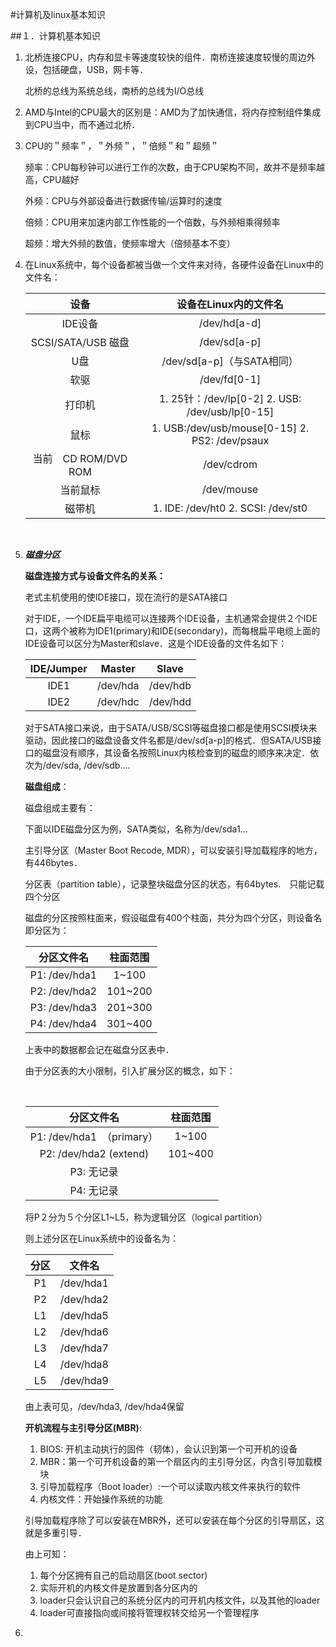#计算机及linux基本知识

##１．计算机基本知识

1. 北桥连接CPU，内存和显卡等速度较快的组件．南桥连接速度较慢的周边外设，包括硬盘，USB，网卡等．

   北桥的总线为系统总线，南桥的总线为I/O总线

2. AMD与Intel的CPU最大的区别是：AMD为了加快通信，将内存控制组件集成到CPU当中，而不通过北桥．

3. CPU的＂频率＂，＂外频＂，＂倍频＂和＂超频＂

   频率：CPU每秒钟可以进行工作的次数，由于CPU架构不同，故并不是频率越高，CPU越好

   外频：CPU与外部设备进行数据传输/运算时的速度

   倍频：CPU用来加速内部工作性能的一个倍数，与外频相乘得频率

   超频：增大外频的数值，使频率增大（倍频基本不变）

4. 在Linux系统中，每个设备都被当做一个文件来对待，各硬件设备在Linux中的文件名：

   |        设备         |              设备在Linux内的文件名               |
   | :---------------: | :--------------------------------------: |
   |       IDE设备       |               /dev/hd[a-d]               |
   | SCSI/SATA/USB 磁盘  |               /dev/sd[a-p]               |
   |        U盘         |          /dev/sd[a-p]（与SATA相同）           |
   |        软驱         |               /dev/fd[0-1]               |
   |        打印机        | 1. 25针：/dev/lp[0-2]              2.  USB: /dev/usb/lp[0-15] |
   |        鼠标         | 1. USB:/dev/usb/mouse[0-15]              2. PS2: /dev/psaux |
   | 当前　CD ROM/DVD ROM |                /dev/cdrom                |
   |       当前鼠标        |                /dev/mouse                |
   |        磁带机        |  1. IDE: /dev/ht0     2. SCSI: /dev/st0  |

   ​

5. ***磁盘分区***

   **磁盘连接方式与设备文件名的关系：**

   老式主机使用的使IDE接口，现在流行的是SATA接口

   对于IDE，一个IDE扁平电缆可以连接两个IDE设备，主机通常会提供２个IDE口，这两个被称为IDE1(primary)和IDE(secondary)，而每根扁平电缆上面的IDE设备可以区分为Master和slave．这是个IDE设备的文件名如下：

   | IDE/Jumper |  Master  |  Slave   |
   | :--------: | :------: | :------: |
   |    IDE1    | /dev/hda | /dev/hdb |
   |    IDE2    | /dev/hdc | /dev/hdd |

   对于SATA接口来说，由于SATA/USB/SCSI等磁盘接口都是使用SCSI模块来驱动，因此接口的磁盘设备文件名都是/dev/sd[a-p]的格式．但SATA/USB接口的磁盘没有顺序，其设备名按照Linux内核检查到的磁盘的顺序来决定．依次为/dev/sda, /dev/sdb....

   **磁盘组成**：

   磁盘组成主要有：

   下面以IDE磁盘分区为例，SATA类似，名称为/dev/sda1...

   主引导分区（Master Boot Recode, MDR），可以安装引导加载程序的地方，有446bytes．

   分区表（partition table），记录整块磁盘分区的状态，有64bytes.　只能记载四个分区

   磁盘的分区按照柱面来，假设磁盘有400个柱面，共分为四个分区，则设备名即分区为：

   |     分区文件名     |  柱面范围   |
   | :-----------: | :-----: |
   | P1: /dev/hda1 |  1~100  |
   | P2: /dev/hda2 | 101~200 |
   | P3: /dev/hda3 | 201~300 |
   | P4: /dev/hda4 | 301~400 |

   上表中的数据都会记在磁盘分区表中．

   由于分区表的大小限制，引入扩展分区的概念，如下：

   ​

   |           分区文件名           |  柱面范围   |
   | :-----------------------: | :-----: |
   |  P1: /dev/hda1　（primary）  |  1~100  |
   | P2: /dev/hda2    (extend) | 101~400 |
   |          P3: 无记录          |         |
   |          P4: 无记录          |         |

   将P２分为５个分区L1~L5，称为逻辑分区（logical partition）

   则上述分区在Linux系统中的设备名为：

   |  分区  |    文件名    |
   | :--: | :-------: |
   |  P1  | /dev/hda1 |
   |  P2  | /dev/hda2 |
   |  L1  | /dev/hda5 |
   |  L2  | /dev/hda6 |
   |  L3  | /dev/hda7 |
   |  L4  | /dev/hda8 |
   |  L5  | /dev/hda9 |

   由上表可见，/dev/hda3, /dev/hda4保留

   **开机流程与主引导分区(MBR)**:

   1. BIOS: 开机主动执行的固件（韧体），会认识到第一个可开机的设备
   2. MBR：第一个可开机设备的第一个扇区内的主引导分区，内含引导加载模块
   3. 引导加载程序（Boot loader）:一个可以读取内核文件来执行的软件
   4. 内核文件：开始操作系统的功能

   引导加载程序除了可以安装在MBR外，还可以安装在每个分区的引导扇区，这就是多重引导．

   由上可知：

   1. 每个分区拥有自己的启动扇区(boot sector)
   2. 实际开机的内核文件是放置到各分区内的
   3. loader只会认识自己的系统分区内的可开机内核文件，以及其他的loader
   4. loader可直接指向或间接将管理权转交给另一个管理程序

6. ​







































